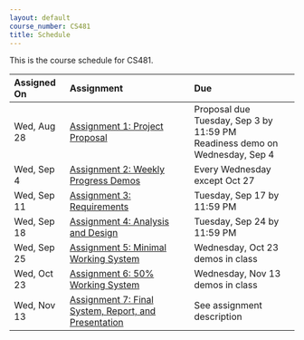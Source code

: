 ```yaml
---
layout: default
course_number: CS481
title: Schedule
---
```


This is the course schedule for CS481.

**Assigned On** | **Assignment** | **Due**
:---------------|:---------------|:---------
Wed, Aug 28 | [Assignment 1: Project Proposal](assign/assign01.html)                       | Proposal due Tuesday, Sep 3 by 11:59 PM <br> Readiness demo on Wednesday, Sep 4
Wed, Sep  4 | [Assignment 2: Weekly Progress Demos](assign/assign02.html)                  | Every Wednesday except Oct 27
Wed, Sep 11 | [Assignment 3: Requirements](assign/assign03.html)                           | Tuesday, Sep 17 by 11:59 PM
Wed, Sep 18 | [Assignment 4: Analysis and Design](assign/assign04.html)                    | Tuesday, Sep 24 by 11:59 PM
Wed, Sep 25 | [Assignment 5: Minimal Working System](assign/assign05.html)                 | Wednesday, Oct 23 demos in class
Wed, Oct 23 | [Assignment 6: 50% Working System](assign/assign06.html)                     | Wednesday, Nov 13 demos in class
Wed, Nov 13 | [Assignment 7: Final System, Report, and Presentation](assign/assign07.html) | See assignment description
